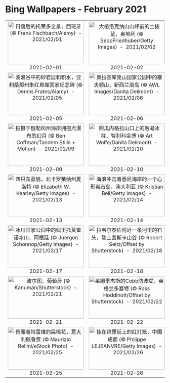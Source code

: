 # Bing Wallpapers - February 2021

| | | | |
|:-------------------------:|:-------------------------:|:-------------------------:|:-------------------------:|
| <a href="https://cn.bing.com/th?id=OHR.ToledoIldefonso_ZH-CN4507206651_UHD.jpg" target="_blank"><img src="https://cn.bing.com/th?id=OHR.ToledoIldefonso_ZH-CN4507206651_UHD.jpg&w=480" width="240" height="135" alt="日落后的托莱多全景，西班牙 (© Frank Fischbach/Alamy)  -  2021/02/01" title="日落后的托莱多全景，西班牙 (© Frank Fischbach/Alamy)  -  2021/02/01"></a><br>2021-02-01<br> | <a href="https://cn.bing.com/th?id=OHR.RainbowMarmot_ZH-CN4605973404_UHD.jpg" target="_blank"><img src="https://cn.bing.com/th?id=OHR.RainbowMarmot_ZH-CN4605973404_UHD.jpg&w=480" width="240" height="135" alt="大格洛克纳山山峰前的土拨鼠，奥地利 (© SeppFriedhuber/Getty Images)  -  2021/02/02" title="大格洛克纳山山峰前的土拨鼠，奥地利 (© SeppFriedhuber/Getty Images)  -  2021/02/02"></a><br>2021-02-02<br> | <a href="https://cn.bing.com/th?id=OHR.MountNemrut_ZH-CN4681788604_UHD.jpg" target="_blank"><img src="https://cn.bing.com/th?id=OHR.MountNemrut_ZH-CN4681788604_UHD.jpg&w=480" width="240" height="135" alt="内姆鲁特山上巨大的石灰岩雕像，土耳其阿德亚曼 (© Peerakit JIrachetthakun/Getty Images)  -  2021/02/03" title="内姆鲁特山上巨大的石灰岩雕像，土耳其阿德亚曼 (© Peerakit JIrachetthakun/Getty Images)  -  2021/02/03"></a><br>2021-02-03<br> | <a href="https://cn.bing.com/th?id=OHR.VosgesBioReserve_ZH-CN4762694302_UHD.jpg" target="_blank"><img src="https://cn.bing.com/th?id=OHR.VosgesBioReserve_ZH-CN4762694302_UHD.jpg&w=480" width="240" height="135" alt="北孚日地区自然公园，法国 (© Michel Rauch/Minden Pictures)  -  2021/02/04" title="北孚日地区自然公园，法国 (© Michel Rauch/Minden Pictures)  -  2021/02/04"></a><br>2021-02-04<br> |
| <a href="https://cn.bing.com/th?id=OHR.TheWave_ZH-CN4856809836_UHD.jpg" target="_blank"><img src="https://cn.bing.com/th?id=OHR.TheWave_ZH-CN4856809836_UHD.jpg&w=480" width="240" height="135" alt="波浪谷中的砂岩层和积水，亚利桑那州朱红悬崖国家纪念碑 (© Dennis Frates/Alamy)  -  2021/02/05" title="波浪谷中的砂岩层和积水，亚利桑那州朱红悬崖国家纪念碑 (© Dennis Frates/Alamy)  -  2021/02/05"></a><br>2021-02-05<br> | <a href="https://cn.bing.com/th?id=OHR.MountSefton_ZH-CN4956097627_UHD.jpg" target="_blank"><img src="https://cn.bing.com/th?id=OHR.MountSefton_ZH-CN4956097627_UHD.jpg&w=480" width="240" height="135" alt="奥拉基库克山国家公园中的塞夫顿山，新西兰南岛 (© AWL Images/Danita Delimont)  -  2021/02/06" title="奥拉基库克山国家公园中的塞夫顿山，新西兰南岛 (© AWL Images/Danita Delimont)  -  2021/02/06"></a><br>2021-02-06<br> | <a href="https://cn.bing.com/th?id=OHR.SuperbOwl_ZH-CN5028336455_UHD.jpg" target="_blank"><img src="https://cn.bing.com/th?id=OHR.SuperbOwl_ZH-CN5028336455_UHD.jpg&w=480" width="240" height="135" alt="蒙特利尔的乌林鸮，加拿大 (© rollandgelly/Getty Images)  -  2021/02/07" title="蒙特利尔的乌林鸮，加拿大 (© rollandgelly/Getty Images)  -  2021/02/07"></a><br>2021-02-07<br> | <a href="https://cn.bing.com/th?id=OHR.IceWalking_ZH-CN5122217505_UHD.jpg" target="_blank"><img src="https://cn.bing.com/th?id=OHR.IceWalking_ZH-CN5122217505_UHD.jpg&w=480" width="240" height="135" alt="勃朗峰高山冰川上的徒步者，法国夏慕尼 (© agustavop/Getty Images)  -  2021/02/08" title="勃朗峰高山冰川上的徒步者，法国夏慕尼 (© agustavop/Getty Images)  -  2021/02/08"></a><br>2021-02-08<br> |
| <a href="https://cn.bing.com/th?id=OHR.MoonDogs_ZH-CN5201314184_UHD.jpg" target="_blank"><img src="https://cn.bing.com/th?id=OHR.MoonDogs_ZH-CN5201314184_UHD.jpg&w=480" width="240" height="135" alt="拍摄于俄勒冈州海岸拥抱点瀑布的幻月 (© Ben Coffman/Tandem Stills + Motion)  -  2021/02/09" title="拍摄于俄勒冈州海岸拥抱点瀑布的幻月 (© Ben Coffman/Tandem Stills + Motion)  -  2021/02/09"></a><br>2021-02-09<br> | <a href="https://cn.bing.com/th?id=OHR.PenitentSnow_ZH-CN5304842520_UHD.jpg" target="_blank"><img src="https://cn.bing.com/th?id=OHR.PenitentSnow_ZH-CN5304842520_UHD.jpg&w=480" width="240" height="135" alt="阿瓜内格拉山口上的融凝冰柱，智利科金博 (© Art Wolfe/Danita Delimont)  -  2021/02/10" title="阿瓜内格拉山口上的融凝冰柱，智利科金博 (© Art Wolfe/Danita Delimont)  -  2021/02/10"></a><br>2021-02-10<br> | <a href="https://cn.bing.com/th?id=OHR.Lunarnewyeareve2021_ZH-CN4947947831_UHD.jpg" target="_blank"><img src="https://cn.bing.com/th?id=OHR.Lunarnewyeareve2021_ZH-CN4947947831_UHD.jpg&w=480" width="240" height="135" alt="【今日除夕】(© DANNY HU)  -  2021/02/11" title="【今日除夕】(© DANNY HU)  -  2021/02/11"></a><br>2021-02-11<br> | <a href="https://cn.bing.com/th?id=OHR.Lunarnewyear2021_ZH-CN4293313296_UHD.jpg" target="_blank"><img src="https://cn.bing.com/th?id=OHR.Lunarnewyear2021_ZH-CN4293313296_UHD.jpg&w=480" width="240" height="135" alt="【新年快乐】 （ ? Kilito Chan )(【新年快乐】 （ ? Kilito Chan ))  -  2021/02/12" title="【新年快乐】 （ ? Kilito Chan )(【新年快乐】 （ ? Kilito Chan ))  -  2021/02/12"></a><br>2021-02-12<br> |
| <a href="https://cn.bing.com/th?id=OHR.BluebirdsEastern_ZH-CN2598458880_UHD.jpg" target="_blank"><img src="https://cn.bing.com/th?id=OHR.BluebirdsEastern_ZH-CN2598458880_UHD.jpg&w=480" width="240" height="135" alt="四只东蓝鸲，北卡罗莱纳州夏洛特 (© Elizabeth W. Kearley/Getty Images)  -  2021/02/13" title="四只东蓝鸲，北卡罗莱纳州夏洛特 (© Elizabeth W. Kearley/Getty Images)  -  2021/02/13"></a><br>2021-02-13<br> | <a href="https://cn.bing.com/th?id=OHR.OceanHeart_ZH-CN2697021215_UHD.jpg" target="_blank"><img src="https://cn.bing.com/th?id=OHR.OceanHeart_ZH-CN2697021215_UHD.jpg&w=480" width="240" height="135" alt="海浪冲击着悉尼海岸的一个心形岩石岛，澳大利亚 (© Kristian Bell/Getty Images)  -  2021/02/14" title="海浪冲击着悉尼海岸的一个心形岩石岛，澳大利亚 (© Kristian Bell/Getty Images)  -  2021/02/14"></a><br>2021-02-14<br> | <a href="https://cn.bing.com/th?id=OHR.OnkaparingaRiver_ZH-CN7750372049_UHD.jpg" target="_blank"><img src="https://cn.bing.com/th?id=OHR.OnkaparingaRiver_ZH-CN7750372049_UHD.jpg&w=480" width="240" height="135" alt="安加白令嘉河与诺朗加港，南澳大利亚州 (© plainpicture/AWL/Marco Bottigelli)  -  2021/02/15" title="安加白令嘉河与诺朗加港，南澳大利亚州 (© plainpicture/AWL/Marco Bottigelli)  -  2021/02/15"></a><br>2021-02-15<br> | <a href="https://cn.bing.com/th?id=OHR.PurpleFlowers_ZH-CN7975901617_UHD.jpg" target="_blank"><img src="https://cn.bing.com/th?id=OHR.PurpleFlowers_ZH-CN7975901617_UHD.jpg&w=480" width="240" height="135" alt="屋前的鲜花和铁艺围栏，路易斯安那州新奥尔良 (© Lauren Mitchell/Offset by Shutterstock)  -  2021/02/16" title="屋前的鲜花和铁艺围栏，路易斯安那州新奥尔良 (© Lauren Mitchell/Offset by Shutterstock)  -  2021/02/16"></a><br>2021-02-16<br> |
| <a href="https://cn.bing.com/th?id=OHR.PeritoMorenoArgentina_ZH-CN8205335022_UHD.jpg" target="_blank"><img src="https://cn.bing.com/th?id=OHR.PeritoMorenoArgentina_ZH-CN8205335022_UHD.jpg&w=480" width="240" height="135" alt="冰川国家公园中的佩里托莫雷诺冰川，阿根廷 (© Juergen Schonnop/Getty Images)  -  2021/02/17" title="冰川国家公园中的佩里托莫雷诺冰川，阿根廷 (© Juergen Schonnop/Getty Images)  -  2021/02/17"></a><br>2021-02-17<br> | <a href="https://cn.bing.com/th?id=OHR.VerzascaValley_ZH-CN8308636990_UHD.jpg" target="_blank"><img src="https://cn.bing.com/th?id=OHR.VerzascaValley_ZH-CN8308636990_UHD.jpg&w=480" width="240" height="135" alt="拉韦尔泰佐附近一条河里的石头，瑞士塞斯卡山谷 (© Robert Seitz/Offset by Shutterstock)  -  2021/02/18" title="拉韦尔泰佐附近一条河里的石头，瑞士塞斯卡山谷 (© Robert Seitz/Offset by Shutterstock)  -  2021/02/18"></a><br>2021-02-18<br> | <a href="https://cn.bing.com/th?id=OHR.Parrotfish_ZH-CN8442237302_UHD.jpg" target="_blank"><img src="https://cn.bing.com/th?id=OHR.Parrotfish_ZH-CN8442237302_UHD.jpg&w=480" width="240" height="135" alt="东内格罗斯省沿海的鹦嘴鱼，菲律宾 (© Tim Fitzharris/Minden Pictures)  -  2021/02/19" title="东内格罗斯省沿海的鹦嘴鱼，菲律宾 (© Tim Fitzharris/Minden Pictures)  -  2021/02/19"></a><br>2021-02-19<br> | <a href="https://cn.bing.com/th?id=OHR.AABday_ZH-CN8551609592_UHD.jpg" target="_blank"><img src="https://cn.bing.com/th?id=OHR.AABday_ZH-CN8551609592_UHD.jpg&w=480" width="240" height="135" alt="暴风雪散去，加利福尼亚优胜美地国家公园 (© Jeff Lewis/Tandem Stills + Motion)  -  2021/02/20" title="暴风雪散去，加利福尼亚优胜美地国家公园 (© Jeff Lewis/Tandem Stills + Motion)  -  2021/02/20"></a><br>2021-02-20<br> |
| <a href="https://cn.bing.com/th?id=OHR.Porto_ZH-CN9117852684_UHD.jpg" target="_blank"><img src="https://cn.bing.com/th?id=OHR.Porto_ZH-CN9117852684_UHD.jpg&w=480" width="240" height="135" alt="波尔图，葡萄牙 (© Kanuman/Shutterstock)  -  2021/02/21" title="波尔图，葡萄牙 (© Kanuman/Shutterstock)  -  2021/02/21"></a><br>2021-02-21<br> | <a href="https://cn.bing.com/th?id=OHR.TheCobb_ZH-CN9310074102_UHD.jpg" target="_blank"><img src="https://cn.bing.com/th?id=OHR.TheCobb_ZH-CN9310074102_UHD.jpg&w=480" width="240" height="135" alt="莱姆里杰斯的Cobb防波堤，英格兰多塞特 (© Ross Hoddinott/Offset by Shutterstock)  -  2021/02/22" title="莱姆里杰斯的Cobb防波堤，英格兰多塞特 (© Ross Hoddinott/Offset by Shutterstock)  -  2021/02/22"></a><br>2021-02-22<br> | <a href="https://cn.bing.com/th?id=OHR.DalmatianPelicans_ZH-CN9611080858_UHD.jpg" target="_blank"><img src="https://cn.bing.com/th?id=OHR.DalmatianPelicans_ZH-CN9611080858_UHD.jpg&w=480" width="240" height="135" alt="冰上的卷羽鹈鹕，希腊凯尔基尼湖 (© Guy Edwardes/Minden Pictures)  -  2021/02/23" title="冰上的卷羽鹈鹕，希腊凯尔基尼湖 (© Guy Edwardes/Minden Pictures)  -  2021/02/23"></a><br>2021-02-23<br> | <a href="https://cn.bing.com/th?id=OHR.LeMorneBrabant_ZH-CN9699020288_UHD.jpg" target="_blank"><img src="https://cn.bing.com/th?id=OHR.LeMorneBrabant_ZH-CN9699020288_UHD.jpg&w=480" width="240" height="135" alt="莫纳布拉班特山，毛里求斯 (© Hemis/Alamy)  -  2021/02/24" title="莫纳布拉班特山，毛里求斯 (© Hemis/Alamy)  -  2021/02/24"></a><br>2021-02-24<br> |
| <a href="https://cn.bing.com/th?id=OHR.Trevi_ZH-CN9831666780_UHD.jpg" target="_blank"><img src="https://cn.bing.com/th?id=OHR.Trevi_ZH-CN9831666780_UHD.jpg&w=480" width="240" height="135" alt="俯瞰着特雷维的扁桃花，意大利佩鲁贾 (© Maurizio Rellini/eStock Photo)  -  2021/02/25" title="俯瞰着特雷维的扁桃花，意大利佩鲁贾 (© Maurizio Rellini/eStock Photo)  -  2021/02/25"></a><br>2021-02-25<br> | <a href="https://cn.bing.com/th?id=OHR.JinliStreet_ZH-CN3020276206_UHD.jpg" target="_blank"><img src="https://cn.bing.com/th?id=OHR.JinliStreet_ZH-CN3020276206_UHD.jpg&w=480" width="240" height="135" alt="挂在锦里街上的红灯笼，中国成都 (© Philippe LEJEANVRE/Getty Images)  -  2021/02/26" title="挂在锦里街上的红灯笼，中国成都 (© Philippe LEJEANVRE/Getty Images)  -  2021/02/26"></a><br>2021-02-26<br> | <a href="https://cn.bing.com/th?id=OHR.SchneebergOchsenkopf_ZH-CN3115679592_UHD.jpg" target="_blank"><img src="https://cn.bing.com/th?id=OHR.SchneebergOchsenkopf_ZH-CN3115679592_UHD.jpg&w=480" width="240" height="135" alt="鸟瞰施内贝格山脉-奥克森峰，德国 (© Felix Meyer/Adobe Stock)  -  2021/02/27" title="鸟瞰施内贝格山脉-奥克森峰，德国 (© Felix Meyer/Adobe Stock)  -  2021/02/27"></a><br>2021-02-27<br> | <a href="https://cn.bing.com/th?id=OHR.TurfHouse_ZH-CN3250210711_UHD.jpg" target="_blank"><img src="https://cn.bing.com/th?id=OHR.TurfHouse_ZH-CN3250210711_UHD.jpg&w=480" width="240" height="135" alt="斯卡夫塔山中的传统农舍，冰岛瓦特纳冰川国家公园 (© Jarcosa/Getty Images)  -  2021/02/28" title="斯卡夫塔山中的传统农舍，冰岛瓦特纳冰川国家公园 (© Jarcosa/Getty Images)  -  2021/02/28"></a><br>2021-02-28<br> |
